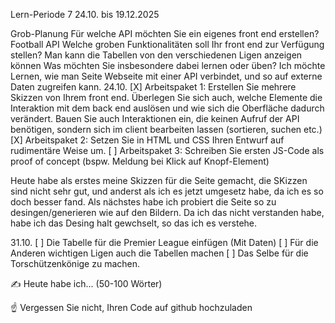 Lern-Periode 7
24.10. bis 19.12.2025

Grob-Planung
Für welche API möchten Sie ein eigenes front end erstellen? Football API
Welche groben Funktionalitäten soll Ihr front end zur Verfügung stellen? Man kann die Tabellen von den verschiedenen Ligen anzeigen können
Was möchten Sie insbesondere dabei lernen oder üben? Ich möchte Lernen, wie man Seite Webseite mit einer API verbindet, und so auf externe Daten zugreifen kann.
24.10.
[X] Arbeitspaket 1: Erstellen Sie mehrere Skizzen von Ihrem front end. Überlegen Sie sich auch, welche Elemente die Interaktion mit dem back end auslösen und wie sich die Oberfläche dadurch verändert. Bauen Sie auch Interaktionen ein, die keinen Aufruf der API benötigen, sondern sich im client bearbeiten lassen (sortieren, suchen etc.)
[X] Arbeitspaket 2: Setzen Sie in HTML und CSS Ihren Entwurf auf rudimentäre Weise um.
[ ] Arbeitspaket 3: Schreiben Sie ersten JS-Code als proof of concept (bspw. Meldung bei Klick auf Knopf-Element)

Heute habe als erstes meine Skizzen für die Seite gemacht, die SKizzen sind nicht sehr gut, und anderst als ich es jetzt umgesetz habe, da ich es so doch besser fand. Als nächstes habe ich probiert die Seite so zu desingen/generieren wie auf den Bildern. Da ich das nicht verstanden habe, habe ich das Desing halt gewchselt, so das ich es verstehe.


31.10.
[ ] Die Tabelle für die Premier League einfügen (Mit Daten)
[ ] Für die Anderen wichtigen Ligen auch die Tabellen machen
[ ] Das Selbe für die Torschützenkönige zu machen.

✍️ Heute habe ich... (50-100 Wörter)

☝️ Vergessen Sie nicht, Ihren Code auf github hochzuladen

